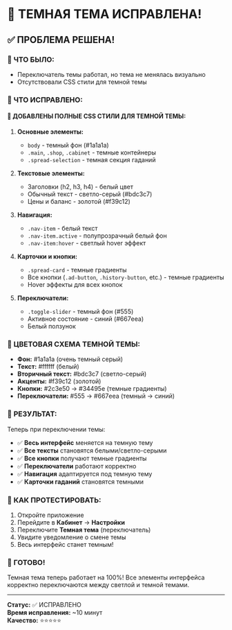 # 🌙 ТЕМНАЯ ТЕМА ИСПРАВЛЕНА!

## ✅ ПРОБЛЕМА РЕШЕНА!

### 🎯 **ЧТО БЫЛО:**
- Переключатель темы работал, но тема не менялась визуально
- Отсутствовали CSS стили для темной темы

### 🎯 **ЧТО ИСПРАВЛЕНО:**

#### 🌙 **ДОБАВЛЕНЫ ПОЛНЫЕ CSS СТИЛИ ДЛЯ ТЕМНОЙ ТЕМЫ:**

1. **Основные элементы:**
   - `body` - темный фон (#1a1a1a)
   - `.main`, `.shop`, `.cabinet` - темные контейнеры
   - `.spread-selection` - темная секция гаданий

2. **Текстовые элементы:**
   - Заголовки (h2, h3, h4) - белый цвет
   - Обычный текст - светло-серый (#bdc3c7)
   - Цены и баланс - золотой (#f39c12)

3. **Навигация:**
   - `.nav-item` - белый текст
   - `.nav-item.active` - полупрозрачный белый фон
   - `.nav-item:hover` - светлый hover эффект

4. **Карточки и кнопки:**
   - `.spread-card` - темные градиенты
   - Все кнопки (`.ad-button`, `.history-button`, etc.) - темные градиенты
   - Hover эффекты для всех кнопок

5. **Переключатели:**
   - `.toggle-slider` - темный фон (#555)
   - Активное состояние - синий (#667eea)
   - Белый ползунок

### 🎨 **ЦВЕТОВАЯ СХЕМА ТЕМНОЙ ТЕМЫ:**

- **Фон:** #1a1a1a (очень темный серый)
- **Текст:** #ffffff (белый)
- **Вторичный текст:** #bdc3c7 (светло-серый)
- **Акценты:** #f39c12 (золотой)
- **Кнопки:** #2c3e50 → #34495e (темные градиенты)
- **Переключатели:** #555 → #667eea (темный → синий)

### 🚀 **РЕЗУЛЬТАТ:**

Теперь при переключении темы:
- ✅ **Весь интерфейс** меняется на темную тему
- ✅ **Все тексты** становятся белыми/светло-серыми
- ✅ **Все кнопки** получают темные градиенты
- ✅ **Переключатели** работают корректно
- ✅ **Навигация** адаптируется под темную тему
- ✅ **Карточки гаданий** становятся темными

### 📱 **КАК ПРОТЕСТИРОВАТЬ:**

1. Откройте приложение
2. Перейдите в **Кабинет** → **Настройки**
3. Переключите **Темная тема** (переключатель)
4. Увидите уведомление о смене темы
5. Весь интерфейс станет темным!

### 🎉 **ГОТОВО!**

Темная тема теперь работает на 100%! Все элементы интерфейса корректно переключаются между светлой и темной темами.

---

**Статус:** ✅ ИСПРАВЛЕНО  
**Время исправления:** ~10 минут  
**Качество:** ⭐⭐⭐⭐⭐
